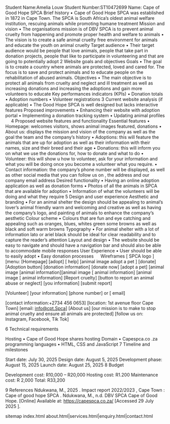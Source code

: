 Student Name:Amelia Louw
Student Number:ST10472699
Name: Cape of Good Hope SPCA 
Brief history 
•	Cape of Good Hope SPCA was established in 1872 in Cape Town. The SPCA is South Africa’s oldest animal welfare institution, rescuing animals while promoting humane treatment 
Mission and vision 
•	The organisations mission is of DBV SPCA is to prevent animal cruelty from happening and promote proper health and welfare to animals
•	The vision is to create a safe animal cruelty free environment for animals and educate the youth on animal cruelty 
Target audience 
•	Their target audience would be people that love animals, people that take part in donation projects, people that like to participate in volunteering and that are going to potentially adopt
2	 Website goals and objectives 
Goals 
•	The goal is to create a country where animals are protected, loved and cared for. The focus is to save and protect animals and to educate people on the rehabilitation of abused animals. 
Objectives 
•	The main objective is to protect all animals from cruelty and neglect and ill treatment as well as increasing donations and increasing the adoptions and gain more volunteers to educate 
Key performances indicators (KPIs)
•	Donation totals 
•	Adoption numbers 
•	Volunteer registrations 
3	Current website analysis (if applicable) 
•	The Good Hope SPCA is well designed but lacks interactive features 
Proposed improvements
•	Enhancing their website with adoption portal 
•	Implementing a donation tracking system 
•	Updating animal profiles
 
4	Proposed website features and functionality
Essential features
•	Homepage: welcomes visitors, shows animal images featured, donations 
•	About us: displays the mission and vision of the company as well as the goal the team and the company’s history 
•	Adoptions: this will feature the animals that are up for adoption as well as their information with their names, size and their breed and their age 
•	Donations: this will inform you on what we use the donations for, how to donate and what to do 
•	Volunteer: this will show u how to volunteer, ask for your information and what you will be doing once you become a volunteer what you require. 
•	Contact information: the company’s phone number will be displayed, as well as other social media that you can follow us on , the address and our company email address 
Desired functionality
•	Having an online adoption application as well as donation forms 
•	Photos of all the animals in SPCA that are available for adoption 
•	Information of what the volunteers will be doing and what they require 
5	Design and user experience 
Aesthetic and branding 
•	For an animal shelter the design should be appealing to animal’s lover’s animal friendly warm and welcoming and creative as well as having the company’s logo, and painting of animals to enhance the company’s aesthetic 
Colour scheme 
•	Colours that are fun and eye catching and appealing such as oranges, blues, whites green some browns as well as black and soft warm browns
Typography 
•	For animal shelter with a lot of information lato or ariel black should be ideal for clear readability and to capture the reader’s attention 
Layout and design 
•	The website should be easy to navigate and should have a navigation bar and should also be able to accommodate mobile responses 
User Experience 
•	User should be able to easily adopt 
•	Easy donation processes 
 
Wireframes 
[ SPCA logo ]                      [menu: [Homepage] [adopt] [ help] 
[animal image adopt a pet ]     [donate] 
[Adoption button]                       [donation information]  [donate now]
[adopt a pet] 
[animal image [animal information][animal image [ animal information] [animal image [ animal information] 
[Report cruelty]
[button to report an animal abuse or neglect]      [you information] 
[submit report] 

[Volunteer]
[your information] 
[phone number] or [ email] 

[contact information:+2734 456 0653] [location: 1st avenue floor Cape Town] [email: info@cpt.Spca] 
[About us] 
[our mission is to make to stop animal cruelty and ensure all animals are protected] 
[follow us on: Instagram, Facebook, Tik Tok]  

6	Technical requirements

Hosting
•	Cape of Good Hope shares hosting 
Domain 
•	Capespca.co .za
programming languages
•	HTML, CSS and JavaScript 
7	Timeline and milestones 

Start date: July 30, 2025 
Design date: August 5, 2025 
Development phase: August 15, 2025 
Launch date: August 25, 2025 
8	Budget 

Development cost: R10,000 – R20,000 
Hosting cost: R1.200
Maintenance cost: R 2,000 
Total: R33,200

9	References
Ndukwana, M., 2025 . Impact report 2022/2023 , Cape Town : Cape of good hope SPCA .
Ndukwana, M., n.d. DBV SPCA Cape of Good Hope. [Online] 
Available at: https://capespca.co.za/
[Accessed 29 July 2025 ].

sitemap
index.html
about.html|services.html|enquiry.html|contact.html












